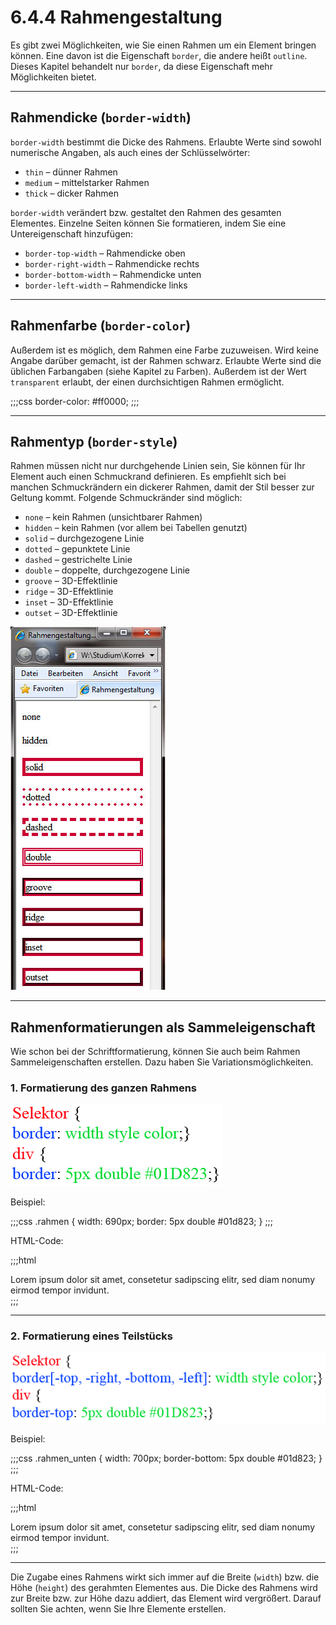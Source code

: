 # 6.4.4 Rahmengestaltung

Es gibt zwei Möglichkeiten, wie Sie einen Rahmen um ein Element bringen können. Eine davon ist die Eigenschaft `border`, die andere heißt `outline`. Dieses Kapitel behandelt nur `border`, da diese Eigenschaft mehr Möglichkeiten bietet.

---

## Rahmendicke (`border-width`)

`border-width` bestimmt die Dicke des Rahmens. Erlaubte Werte sind sowohl numerische Angaben, als auch eines der Schlüsselwörter:

- `thin` – dünner Rahmen
- `medium` – mittelstarker Rahmen
- `thick` – dicker Rahmen

`border-width` verändert bzw. gestaltet den Rahmen des gesamten Elementes. Einzelne Seiten können Sie formatieren, indem Sie eine Untereigenschaft hinzufügen:

- `border-top-width` – Rahmendicke oben
- `border-right-width` – Rahmendicke rechts
- `border-bottom-width` – Rahmendicke unten
- `border-left-width` – Rahmendicke links

---

## Rahmenfarbe (`border-color`)

Außerdem ist es möglich, dem Rahmen eine Farbe zuzuweisen. Wird keine Angabe darüber gemacht, ist der Rahmen schwarz. Erlaubte Werte sind die üblichen Farbangaben (siehe Kapitel zu Farben). Außerdem ist der Wert `transparent` erlaubt, der einen durchsichtigen Rahmen ermöglicht.

;;;css
border-color: #ff0000;
;;;

---

## Rahmentyp (`border-style`)

Rahmen müssen nicht nur durchgehende Linien sein, Sie können für Ihr Element auch einen Schmuckrand definieren. Es empfiehlt sich bei manchen Schmuckrändern ein dickerer Rahmen, damit der Stil besser zur Geltung kommt. Folgende Schmuckränder sind möglich:

- `none` – kein Rahmen (unsichtbarer Rahmen)
- `hidden` – kein Rahmen (vor allem bei Tabellen genutzt)
- `solid` – durchgezogene Linie
- `dotted` – gepunktete Linie
- `dashed` – gestrichelte Linie
- `double` – doppelte, durchgezogene Linie
- `groove` – 3D-Effektlinie
- `ridge` – 3D-Effektlinie
- `inset` – 3D-Effektlinie
- `outset` – 3D-Effektlinie

![Beispiele für Rahmenarten](media/4_3_borderstyle_bsp.jpg)

---

## Rahmenformatierungen als Sammeleigenschaft

Wie schon bei der Schriftformatierung, können Sie auch beim Rahmen Sammeleigenschaften erstellen. Dazu haben Sie Variationsmöglichkeiten.

### 1. Formatierung des ganzen Rahmens

![Syntax zur Formatierung des ganzen Rahmens](media/4_3_bordersammel1.gif)

Beispiel:

;;;css
.rahmen {
    width: 690px;
    border: 5px double #01d823;
}
;;;

HTML-Code:

;;;html
<div class="rahmen">
    Lorem ipsum dolor sit amet, consetetur sadipscing elitr, sed diam nonumy eirmod tempor invidunt.
</div>
;;;

---

### 2. Formatierung eines Teilstücks

![Syntax zur Formatierung eines Rahmenteils](media/4_3_bordersammel2.gif)

Beispiel:

;;;css
.rahmen_unten {
    width: 700px;
    border-bottom: 5px double #01d823;
}
;;;

HTML-Code:

;;;html
<div class="rahmen_unten">
    Lorem ipsum dolor sit amet, consetetur sadipscing elitr, sed diam nonumy eirmod tempor invidunt.
</div>
;;;

---

Die Zugabe eines Rahmens wirkt sich immer auf die Breite (`width`) bzw. die Höhe (`height`) des gerahmten Elementes aus. Die Dicke des Rahmens wird zur Breite bzw. zur Höhe dazu addiert, das Element wird vergrößert. Darauf sollten Sie achten, wenn Sie Ihre Elemente erstellen.
